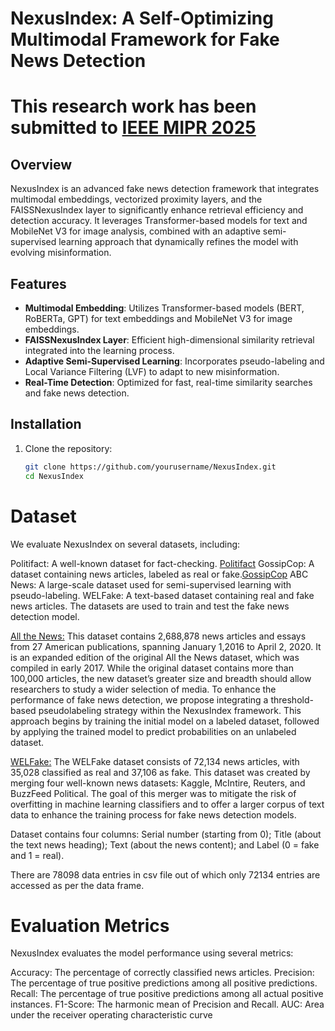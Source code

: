 # NexusIndex: A Self-Optimizing Multimodal Framework for Fake News Detection

# This research work has been submitted to  <a href="https://sites.google.com/view/mipr-2025/calls/call-for-papers?authuser=0"> IEEE MIPR 2025 </a>

## Overview

NexusIndex is an advanced fake news detection framework that integrates multimodal embeddings, vectorized proximity layers, and the FAISSNexusIndex layer to significantly enhance retrieval efficiency and detection accuracy. It leverages Transformer-based models for text and MobileNet V3 for image analysis, combined with an adaptive semi-supervised learning approach that dynamically refines the model with evolving misinformation.

## Features

- **Multimodal Embedding**: Utilizes Transformer-based models (BERT, RoBERTa, GPT) for text embeddings and MobileNet V3 for image embeddings.
- **FAISSNexusIndex Layer**: Efficient high-dimensional similarity retrieval integrated into the learning process.
- **Adaptive Semi-Supervised Learning**: Incorporates pseudo-labeling and Local Variance Filtering (LVF) to adapt to new misinformation.
- **Real-Time Detection**: Optimized for fast, real-time similarity searches and fake news detection.

## Installation

1. Clone the repository:

   ```bash
   git clone https://github.com/yourusername/NexusIndex.git
   cd NexusIndex

# Dataset

We evaluate NexusIndex on several datasets, including:

Politifact: A well-known dataset for fact-checking. <a href="https://github.com/solmazsm/FakeNewsNet-data">Politifact</a>
GossipCop: A dataset containing news articles, labeled as real or fake.<a href="https://github.com/solmazsm/FakeNewsNet-data">GossipCop</a>
ABC News: A large-scale dataset used for semi-supervised learning with pseudo-labeling.
WELFake: A text-based dataset containing real and fake news articles.
The datasets are used to train and test the fake news detection model.


<a href="https://components.one/datasets/all-the-news-2-news-articles-dataset">All the News:</a> This dataset contains 2,688,878 news articles and essays from 27 American publications, spanning January 1,2016 to April 2, 2020. It is an expanded edition of the original All the News dataset, which was compiled in early 2017. While the original dataset contains more than 100,000 articles, the new dataset’s greater size and breadth should allow researchers to study a wider selection of media.
To enhance the performance of fake news detection, we propose integrating a threshold-based pseudolabeling strategy within the NexusIndex framework. This approach begins by training the initial model on a labeled dataset, followed by
applying the trained model to predict probabilities on an unlabeled
dataset.

<a href="https://huggingface.co/datasets/davanstrien/WELFake">WELFake:</a> The WELFake dataset consists of 72,134 news articles, with 35,028 classified as real and 37,106 as fake. This dataset was created by merging four well-known news datasets: Kaggle, McIntire, Reuters, and BuzzFeed Political. The goal of this merger was to mitigate the risk of overfitting in machine learning classifiers and to offer a larger corpus of text data to enhance the training process for fake news detection models.

Dataset contains four columns: Serial number (starting from 0); Title (about the text news heading); Text (about the news content); and Label (0 = fake and 1 = real).

There are 78098 data entries in csv file out of which only 72134 entries are accessed as per the data frame.

# Evaluation Metrics
NexusIndex evaluates the model performance using several metrics:

Accuracy: The percentage of correctly classified news articles.
Precision: The percentage of true positive predictions among all positive predictions.
Recall: The percentage of true positive predictions among all actual positive instances.
F1-Score: The harmonic mean of Precision and Recall.
AUC: Area under the receiver operating characteristic curve
